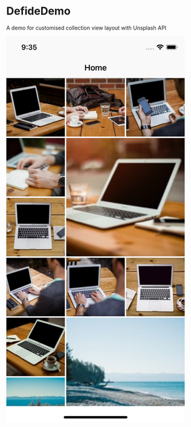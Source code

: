 # DefideDemo
A demo for customised collection view layout with Unsplash API

![alt text](https://raw.githubusercontent.com/khanhtbh/DefideDemo/master/Screenshot.png)
